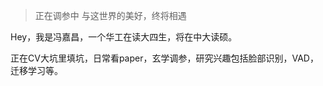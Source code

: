 > 正在调参中
> 与这世界的美好，终将相遇

Hey，我是冯嘉昌，一个华工在读大四生，将在中大读硕。

正在CV大坑里填坑，日常看paper，玄学调参，研究兴趣包括脸部识别，VAD，迁移学习等。


